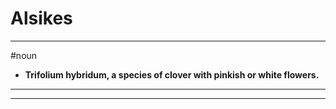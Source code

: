 # Alsikes
---
#noun
- **Trifolium hybridum, a species of clover with pinkish or white flowers.**
---
---
